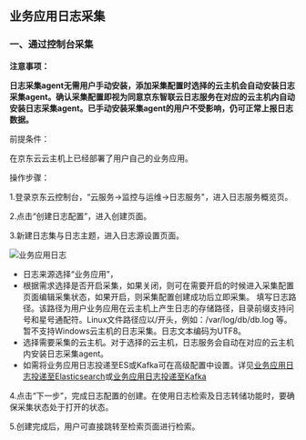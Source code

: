## 业务应用日志采集
### 一、通过控制台采集

**注意事项：**

**日志采集agent无需用户手动安装，添加采集配置时选择的云主机会自动安装日志采集agent。确认采集配置即视为同意京东智联云日志服务在对应的云主机内自动安装日志采集agent。已手动安装采集agent的用户不受影响，仍可正常上报日志数据。**

前提条件：

在京东云云主机上已经部署了用户自己的业务应用。

操作步骤：

1.登录京东云控制台，“云服务->监控与运维->日志服务"，进入日志服务概览页。

2.点击“创建日志配置”，进入创建页面。

3.新建日志集与日志主题，进入日志源设置页面。

![业务应用日志]()

- 日志来源选择“业务应用”，
- 根据需求选择是否开启采集，如果关闭，则可在需要开启的时候进入采集配置页面编辑采集状态，如果开启，则采集配置创建成功后立即采集。
填写日志路径。该路径为用户业务应用在云主机上产生日志的存储路径，目录前缀支持问号和星号通配符。Linux文件路径应以/开头，例如：/var/log/db/db.log 等。暂不支持Windows云主机的日志采集。日志文本编码为UTF8。
- 选择需要采集的云主机。对于选择的云主机，日志服务会自动在对应的云主机内安装日志采集agent。
- 如需将业务应用日志投递至ES或Kafka可在高级配置中设置。详见[业务应用日志投递至Elasticsearch](https://docs.jdcloud.com/cn/log-service/logtoes)或[业务应用日志投递至Kafka](https://docs.jdcloud.com/cn/log-service/logtokafka)

4.点击“下一步”，完成日志配置的创建。在使用日志检索及日志转储功能时，要确保采集状态处于打开的状态。

5.创建完成后，用户可直接跳转至检索页面进行检索。


